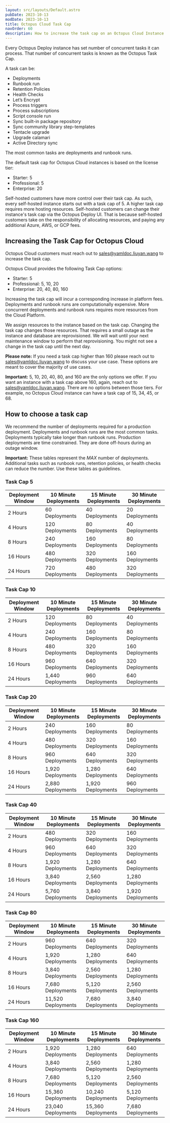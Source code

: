 ```yaml
---
layout: src/layouts/Default.astro
pubDate: 2023-10-13
modDate: 2023-10-13
title: Octopus Cloud Task Cap
navOrder: 60
description: How to increase the task cap on an Octopus Cloud Instance.
---
```


Every Octopus Deploy instance has set number of concurrent tasks it can process.  That number of concurrent tasks is known as the Octopus Task Cap.  

A task can be:

- Deployments
- Runbook run
- Retention Policies
- Health Checks
- Let’s Encrypt
- Process triggers
- Process subscriptions
- Script console run
- Sync built-in package repository
- Sync community library step-templates
- Tentacle upgrade
- Upgrade calamari
- Active Directory sync

The most common tasks are deployments and runbook runs.

The default task cap for Octopus Cloud instances is based on the license tier:
- Starter: 5
- Professional: 5
- Enterprise: 20

Self-hosted customers have more control over their task cap.  As such, every self-hosted instance starts out with a task cap of 5.  A higher task cap requires more hosting resources.  Self-hosted customers can change their instance's task cap via the Octopus Deploy UI.  That is because self-hosted customers take on the responsibility of allocating resources, and paying any additional Azure, AWS, or GCP fees.  

## Increasing the Task Cap for Octopus Cloud
Octopus Cloud customers must reach out to sales@yamldoc.liuyan.wang to increase the task cap.  

Octopus Cloud provides the following Task Cap options:
- Starter: 5
- Professional: 5, 10, 20
- Enterprise: 20, 40, 80, 160

Increasing the task cap will incur a corresponding increase in platform fees.  Deployments and runbook runs are computationally expensive.  More concurrent deployments and runbook runs requires more resources from the Cloud Platform.

We assign resources to the instance based on the task cap.  Changing the task cap changes those resources.  That requires a small outage as the instance and database are reprovisioned.  We will wait until your next maintenance window to perform that reprovisioning.  You might not see a change in the task cap until the next day.

**Please note:** If you need a task cap higher than 160 please reach out to sales@yamldoc.liuyan.wang to discuss your use case.  These options are meant to cover the majority of use cases.  

**Important:** 5, 10, 20, 40, 80, and 160 are the only options we offer.  If you want an instance with a task cap above 160, again, reach out to sales@yamldoc.liuyan.wang.  There are no options between those tiers.  For example, no Octopus Cloud instance can have a task cap of 15, 34, 45, or 68.  

## How to choose a task cap
We recommend the number of deployments required for a production deployment.  Deployments and runbook runs are the most common tasks.  Deployments typically take longer than runbook runs.  Production deployments are time constrained.  They are done off-hours during an outage window.

**Important:** These tables represent the _MAX_ number of deployments.  Additional tasks such as runbook runs, retention policies, or health checks can reduce the number.  Use these tables as guidelines.

### Task Cap 5
| Deployment Window | 10 Minute Deployments | 15 Minute Deployments | 30 Minute Deployments |
| ----------------- | --------------------- | --------------------- | --------------------- |
| 2 Hours           | 60 Deployments        | 40 Deployments        | 20 Deployments        |
| 4 Hours           | 120 Deployments       | 80 Deployments        | 40 Deployments        |
| 8 Hours           | 240 Deployments       | 160 Deployments       | 80 Deployments        |
| 16 Hours          | 480 Deployments       | 320 Deployments       | 160 Deployments       |
| 24 Hours          | 720 Deployments       | 480 Deployments       | 320 Deployments       |

### Task Cap 10
| Deployment Window | 10 Minute Deployments | 15 Minute Deployments | 30 Minute Deployments |
| ----------------- | --------------------- | --------------------- | --------------------- |
| 2 Hours           | 120 Deployments       | 80 Deployments        | 40 Deployments        |
| 4 Hours           | 240 Deployments       | 160 Deployments       | 80 Deployments        |
| 8 Hours           | 480 Deployments       | 320 Deployments       | 160 Deployments       |
| 16 Hours          | 960 Deployments       | 640 Deployments       | 320 Deployments       |
| 24 Hours          | 1,440 Deployments     | 960 Deployments       | 640 Deployments       |

### Task Cap 20
| Deployment Window | 10 Minute Deployments | 15 Minute Deployments | 30 Minute Deployments |
| ----------------- | --------------------- | --------------------- | --------------------- |
| 2 Hours           | 240 Deployments       | 160 Deployments       | 80 Deployments        |
| 4 Hours           | 480 Deployments       | 320 Deployments       | 160 Deployments       |
| 8 Hours           | 960 Deployments       | 640 Deployments       | 320 Deployments       |
| 16 Hours          | 1,920 Deployments     | 1,280 Deployments     | 640 Deployments       |
| 24 Hours          | 2,880 Deployments     | 1,920 Deployments     | 960 Deployments       |

### Task Cap 40
| Deployment Window | 10 Minute Deployments | 15 Minute Deployments | 30 Minute Deployments |
| ----------------- | --------------------- | --------------------- | --------------------- |
| 2 Hours           | 480 Deployments       | 320 Deployments       | 160 Deployments       |
| 4 Hours           | 960 Deployments       | 640 Deployments       | 320 Deployments       |
| 8 Hours           | 1,920 Deployments     | 1,280 Deployments     | 640 Deployments       |
| 16 Hours          | 3,840 Deployments     | 2,560 Deployments     | 1,280 Deployments     |
| 24 Hours          | 5,760 Deployments     | 3,840 Deployments     | 1,920 Deployments     |

### Task Cap 80
| Deployment Window | 10 Minute Deployments | 15 Minute Deployments | 30 Minute Deployments |
| ----------------- | --------------------- | --------------------- | --------------------- |
| 2 Hours           | 960 Deployments       | 640 Deployments       | 320 Deployments       |
| 4 Hours           | 1,920 Deployments     | 1,280 Deployments     | 640 Deployments       |
| 8 Hours           | 3,840 Deployments     | 2,560 Deployments     | 1,280 Deployments     |
| 16 Hours          | 7,680 Deployments     | 5,120 Deployments     | 2,560 Deployments     |
| 24 Hours          | 11,520 Deployments    | 7,680 Deployments     | 3,840 Deployments     |

### Task Cap 160
| Deployment Window | 10 Minute Deployments | 15 Minute Deployments | 30 Minute Deployments |
| ----------------- | --------------------- | --------------------- | --------------------- |
| 2 Hours           | 1,920 Deployments     | 1,280 Deployments     | 640 Deployments       |
| 4 Hours           | 3,840 Deployments     | 2,560 Deployments     | 1,280 Deployments     |
| 8 Hours           | 7,680 Deployments     | 5,120 Deployments     | 2,560 Deployments     |
| 16 Hours          | 15,360 Deployments    | 10,240 Deployments    | 5,120 Deployments     |
| 24 Hours          | 23,040 Deployments    | 15,360 Deployments    | 7,680 Deployments     |
